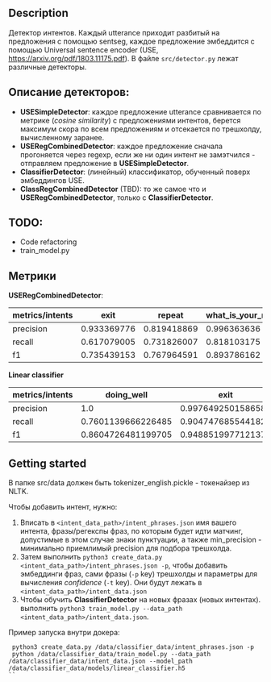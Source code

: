 ## Description

Детектор интентов. Каждый utterance приходит разбитый на предложения с помощью sentseg, каждое предложение
эмбеддится с помощью Universal sentence encoder (USE, https://arxiv.org/pdf/1803.11175.pdf).
В файле `src/detector.py` лежат различные детекторы.

## Описание детекторов:

- **USESimpleDetector**:  каждое предложение utterance сравнивается по метрике (*cosine similarity*) с предложениями интентов, берется максимум скора по всем предложениям и отсекается по трешхолду, вычисленному заранее.
- **USERegCombinedDetector**: каждое предложение сначала прогоняется через regexp, если же ни один интент не замэтчился - отправляем предложение в **USESimpleDetector**.
- **ClassifierDetector**: (линейный) классификатор, обученный поверх эмбеддингов USE.
- **ClassRegCombinedDetector** (TBD): то же самое что и **USERegCombinedDetector**, только c **ClassifierDetector**.

## TODO:

- Code refactoring
- train_model.py

## Метрики

**USERegCombinedDetector**:

| metrics/intents | exit        | repeat      | what\_is\_your\_name | where\_are\_you\_from | what\_can\_you\_do | who\_made\_you | what\_is\_your\_job |
|-----------------|-------------|-------------|----------------------|-----------------------|--------------------|----------------|---------------------|
| precision       | 0.933369776 | 0.819418869 | 0.996363636          | 0.958124098           | 0.851321586        | 0.876727199    | 0.92990404          |
| recall          | 0.617079005 | 0.731826007 | 0.818103175          | 0.87984127            | 0.72               | 0.877472177    | 0.905040404         |
| f1              | 0.735439153 | 0.767964591 | 0.893786162          | 0.909311858           | 0.670418219        | 0.874162102    | 0.912530126         |

**Linear classifier**

| metrics/intents | doing\_well         | exit                | no                  | opinion\_request    | repeat              | what\_can\_you\_do  | what\_is\_your\_job | what\_is\_your\_name | what\_time           | where\_are\_you\_from | who\_made\_you      | yes                 |
|-----------------|---------------------|---------------------|---------------------|---------------------|---------------------|---------------------|---------------------|----------------------|----------------------|-----------------------|---------------------|---------------------|
| precision       | 1.0                | 0.9976492501586588 | 0.98989898989899   | 1.0                | 1.0                | 0.9466849463359761 | 0.9899153439153439 | 1.0                 | 0.7                 | 1.0                  | 0.9948945746252829 | 0.992916574349276  |
| recall          | 0.7601139666226485 | 0.9047476855441822 | 0.5829890437556341 | 0.9961322473553231 | 0.9588686239499966 | 0.6470110822724839 | 0.7501034259857791 | 0.8644376456876458  | 0.17666666666666667 | 0.9301677535963364   | 0.9707656793829503 | 0.6093325907349282 |
| f1              | 0.8604726481199705 | 0.9488519977121372 | 0.7261145145308341 | 0.9980620828373148 | 0.9789416745965344 | 0.7610891012021961 | 0.8493925495587538 | 0.924069046117484   | 0.2720238095238095  | 0.9635960241449988   | 0.9824870350886613 | 0.7531116010096562 |



## Getting started

В папке src/data должен быть tokenizer_english.pickle - токенайзер из NLTK.

Чтобы добавить интент, нужно:
 1. Вписать в `<intent_data_path>/intent_phrases.json` имя вашего интента, фразы/регекспы фраз, по которым будет идти матчинг, допустимые в этом случае знаки пунктуации, а также min_precision - минимально приемлимый precision для подбора трешхолда.
 2. Затем выполнить `python3 create_data.py <intent_data_path>/intent_phrases.json -p`, чтобы добавить эмбеддинги фраз, сами фразы (`-p` key) трешхолды и параметры для вычисления *confidence* (`-t` key). Они будут лежать в `<intent_data_path>/intent_data.json`
 3. Чтобы обучить **ClassifierDetector** на новых фразах (новых интентах). выполнить `python3 train_model.py --data_path <intent_data_path>/intent_data.json`.

Пример запуска внутри докера:
 ```
  python3 create_data.py /data/classifier_data/intent_phrases.json -p
  python /data/classifier_data/train_model.py --data_path /data/classifier_data/intent_data.json --model_path /data/classifier_data/models/linear_classifier.h5
``
